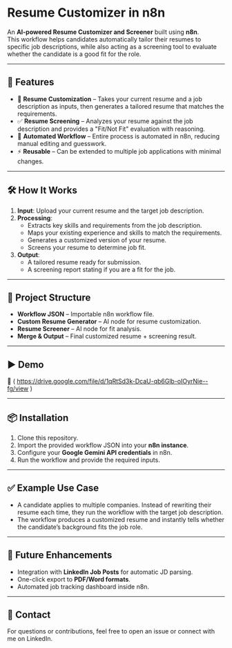 # Resume Customizer in n8n  

An **AI-powered Resume Customizer and Screener** built using **n8n**.  
This workflow helps candidates automatically tailor their resumes to specific job descriptions, while also acting as a screening tool to evaluate whether the candidate is a good fit for the role.  

---

## 🚀 Features  

- 📄 **Resume Customization** – Takes your current resume and a job description as inputs, then generates a tailored resume that matches the requirements.  
- ✅ **Resume Screening** – Analyzes your resume against the job description and provides a "Fit/Not Fit" evaluation with reasoning.  
- 🔄 **Automated Workflow** – Entire process is automated in n8n, reducing manual editing and guesswork.  
- ⚡ **Reusable** – Can be extended to multiple job applications with minimal changes.  

---

## 🛠️ How It Works  

1. **Input**: Upload your current resume and the target job description.  
2. **Processing**:  
   - Extracts key skills and requirements from the job description.  
   - Maps your existing experience and skills to match the requirements.  
   - Generates a customized version of your resume.  
   - Screens your resume to determine job fit.  
3. **Output**:  
   - A tailored resume ready for submission.  
   - A screening report stating if you are a fit for the job.  

---

## 📂 Project Structure  

- **Workflow JSON** – Importable n8n workflow file.  
- **Custom Resume Generator** – AI node for resume customization.  
- **Resume Screener** – AI node for fit analysis.  
- **Merge & Output** – Final customized resume + screening result.  

---

## ▶️ Demo  

🎥 ( https://drive.google.com/file/d/1qRtSd3k-DcaU-qb6Glb-oIOyrNie--fg/view ) 

---

## 📦 Installation  

1. Clone this repository.  
2. Import the provided workflow JSON into your **n8n instance**.  
3. Configure your **Google Gemini API credentials** in n8n.  
4. Run the workflow and provide the required inputs.  

---

## ✅ Example Use Case  

- A candidate applies to multiple companies. Instead of rewriting their resume each time, they run the workflow with the target job description.  
- The workflow produces a customized resume and instantly tells whether the candidate’s background fits the job role.  

---

## 🔮 Future Enhancements  

- Integration with **LinkedIn Job Posts** for automatic JD parsing.  
- One-click export to **PDF/Word formats**.  
- Automated job tracking dashboard inside n8n.  

---

## 📧 Contact  

For questions or contributions, feel free to open an issue or connect with me on LinkedIn.  
